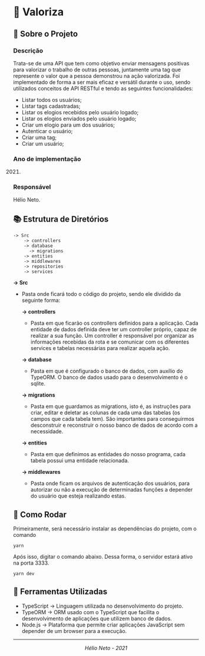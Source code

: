 # 📝 Valoriza

## 🔎 Sobre o Projeto

### **Descrição**

Trata-se de uma API que tem como objetivo enviar mensagens positivas para valorizar o trabalho de outras pessoas, juntamente uma tag que represente o valor que a pessoa demonstrou na ação valorizada. Foi implementado de forma a ser mais eficaz e versátil durante o uso, sendo utilizados conceitos de API RESTful e tendo as seguintes funcionalidades:

- Listar todos os usuários;
- Listar tags cadastradas;
- Listar os elogios recebidos pelo usuário logado;
- Listar os elogios enviados pelo usuário logado;
- Criar um elogio para um dos usuários;
- Autenticar o usuário;
- Criar uma tag;
- Criar um usuário;

### **Ano de implementação**

2021.

### **Responsável**

Hélio Neto.

## 📚 Estrutura de Diretórios

    -> Src
        -> controllers
        -> database
          -> migrations
        -> entities
        -> middlewares
        -> repositories
        -> services

**-> Src**

- Pasta onde ficará todo o código do projeto, sendo ele dividido da seguinte forma:

  **-> controllers**

  - Pasta em que ficarão os controllers definidos para a aplicação. Cada entidade de dados definida deve ter um controller próprio, capaz de realizar a sua função. Um controller é responsável por organizar as informações recebidas da rota e se comunicar com os diferentes services e tabelas necessárias para realizar aquela ação.

  **-> database**

  - Pasta em que é configurado o banco de dados, com auxílio do TypeORM. O banco de dados usado para o desenvolvimento é o sqlite.

  **-> migrations**

  - Pasta em que guardamos as migrations, isto é, as instruções para criar, editar e deletar as colunas de cada uma das tabelas (os campos que cada tabela tem). São importantes para conseguirmos desconstruir e reconstruir o nosso banco de dados de acordo com a necessidade.

  **-> entities**

  - Pasta em que definimos as entidades do nosso programa, cada tabela possui uma entidade relacionada.

  **-> middlewares**

  - Pasta onde ficam os arquivos de autenticação dos usuários, para autorizar ou não a execução de determinadas funções a depender do usuário que esteja realizando estas.

## 📲 Como Rodar

Primeiramente, será necessário instalar as dependências do projeto, com o comando

    yarn

Após isso, digitar o comando abaixo. Dessa forma, o servidor estará ativo na porta 3333.

    yarn dev

## 🔧 Ferramentas Utilizadas

- TypeScript -> Linguagem utilizada no desenvolvimento do projeto.
- TypeORM -> ORM usado com o TypeScript que facilita o desenvolvimento de aplicações que utilizem banco de dados.
- Node.js -> Plataforma que permite criar aplicações JavaScript sem depender de um browser para a execução.

---

_<p style="text-align:center;">Hélio Neto - 2021</p>_
